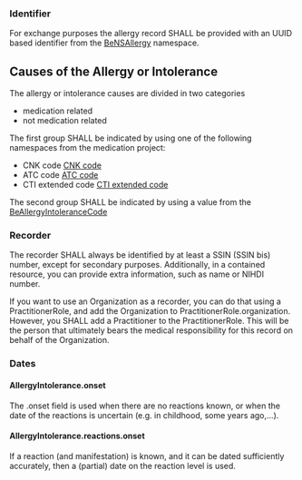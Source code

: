 ### Identifier

  

For exchange purposes the allergy record SHALL be provided with an UUID based identifier from the [BeNSAllergy](NamingSystem-be-ns-allergy.html) namespace.

## Causes of the Allergy or Intolerance

The allergy or intolerance causes are divided in two categories
* medication related
* not medication related

The first group SHALL be indicated by using one of the following namespaces from the medication project:
* CNK code [CNK code](https://www.ehealth.fgov.be/standards/fhir/medication/NamingSystem-be-ns-cnk-codes.html)
* ATC code [ATC code](http://whocc.no/atc)
* CTI extended code [CTI extended code](https://www.ehealth.fgov.be/standards/fhir/medication/NamingSystem-be-ns-cti-extended-code.html)

The second group SHALL be indicated by using a value from the [BeAllergyIntoleranceCode](./ValueSet-be-allergyintolerancecode.html)

  

### Recorder 

  

The recorder SHALL always be identified by at least a SSIN (SSIN bis) number, except for secondary purposes. Additionally, in a contained resource, you can provide extra information, such as name or NIHDI number. 

If you want to use an Organization as a recorder, you can do that using a PractitionerRole, and add the Organization to PractitionerRole.organization. However, you SHALL add a Practitioner to the PractitionerRole. This will be the person that ultimately bears the medical responsibility for this record on behalf of the Organization.

### Dates

#### AllergyIntolerance.onset

The .onset field is used when there are no reactions known, or when the date of the reactions is uncertain (e.g. in childhood, some years ago,...).

#### AllergyIntolerance.reactions.onset

If a reaction (and manifestation) is known, and it can be dated sufficiently accurately, then a (partial) date on the reaction level is used.